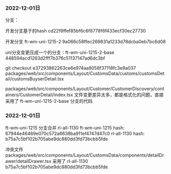 ### 2022-12-01日
分支：

开发分支基于的hash
cd22f8ffef85bf6c6f8778f6f433ecf30ec27730

开发分支
ft-wm-uni-1215-2    9a066c58ffec269831a1233d78dcba0eb7bc6d08

uni分支变更压成一个的分支：ft-wm-uni-1215-2-base  448594acd1263d2fff7b376c51137147ad6dc3bf


git checkout  e37293862263ce6e974aa8058f37118fc3e9a037 packages/web/src/components/Layout/CustomsData/customs/customsDetail/customsBuyserDetail.tsx


packages/web/src/components/Layout/Customer/CustomerDiscovery/containers/CustomerDetail/index.tsx
文件变更差异太多，都是格式化的问题，直接采用了 ft-wm-uni-1215-2-base 分支的代码

### 2022-12-01日
ft-wm-uni-1215 分支合并 rl-all-1130
ft-wm-uni-1215
  hash: 67944e46469e070c572a6638ba911ef4747d47c0
rl-all-1130
  hash: b75a7c5bf102b705abe9dc880dd3fd73bcbb5fde

冲突文件 packages/web/src/components/Layout/CustomsData/components/detailDrawer/detailDrawer.tsx
采用了 rl-all-1130 b75a7c5bf102b705abe9dc880dd3fd73bcbb5fde



